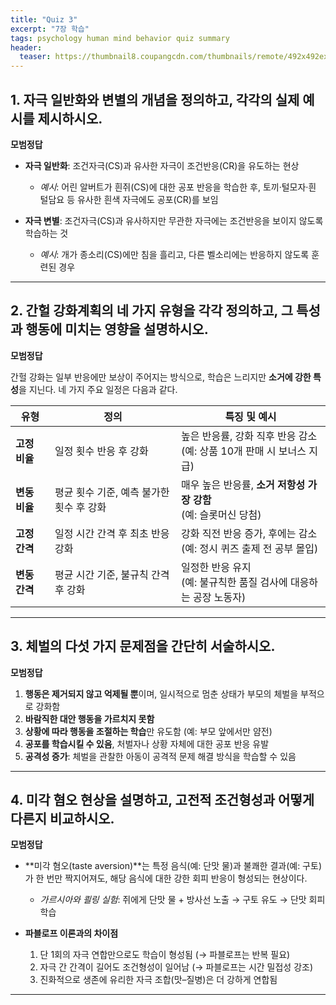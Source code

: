 ```yaml
---
title: "Quiz 3"
excerpt: "7장 학습"
tags: psychology human mind behavior quiz summary
header:
  teaser: https://thumbnail8.coupangcdn.com/thumbnails/remote/492x492ex/image/retail-product-api/A00077021/100209435/111776127/main/9791162263631_L.jpg
---
```


## 1. 자극 일반화와 변별의 개념을 정의하고, 각각의 실제 예시를 제시하시오.

**모범정답**

* **자극 일반화**: 조건자극(CS)과 유사한 자극이 조건반응(CR)을 유도하는 현상

  * *예시*: 어린 알버트가 흰쥐(CS)에 대한 공포 반응을 학습한 후, 토끼·털모자·흰 털담요 등 유사한 흰색 자극에도 공포(CR)를 보임

* **자극 변별**: 조건자극(CS)과 유사하지만 무관한 자극에는 조건반응을 보이지 않도록 학습하는 것

  * *예시*: 개가 종소리(CS)에만 침을 흘리고, 다른 벨소리에는 반응하지 않도록 훈련된 경우

---

## 2. 간헐 강화계획의 네 가지 유형을 각각 정의하고, 그 특성과 행동에 미치는 영향을 설명하시오.

**모범정답**

간헐 강화는 일부 반응에만 보상이 주어지는 방식으로, 학습은 느리지만 **소거에 강한 특성**을 지닌다. 네 가지 주요 일정은 다음과 같다.

| 유형             | 정의                       | 특징 및 예시                                          |
| -------------- | ------------------------ | ------------------------------------------------ |
| **고정 비율** | 일정 횟수 반응 후 강화            | 높은 반응률, 강화 직후 반응 감소 <br> (예: 상품 10개 판매 시 보너스 지급) |
| **변동 비율** | 평균 횟수 기준, 예측 불가한 횟수 후 강화 | 매우 높은 반응률, **소거 저항성 가장 강함** <br> (예: 슬롯머신 당첨)    |
| **고정 간격** | 일정 시간 간격 후 최초 반응 강화      | 강화 직전 반응 증가, 후에는 감소 <br> (예: 정시 퀴즈 출제 전 공부 몰입)   |
| **변동 간격** | 평균 시간 기준, 불규칙 간격 후 강화    | 일정한 반응 유지 <br> (예: 불규칙한 품질 검사에 대응하는 공장 노동자)      |

---

## 3. 체벌의 다섯 가지 문제점을 간단히 서술하시오.

**모범정답**

1. **행동은 제거되지 않고 억제될 뿐**이며, 일시적으로 멈춘 상태가 부모의 체벌을 부적으로 강화함
2. **바람직한 대안 행동을 가르치지 못함**
3. **상황에 따라 행동을 조절하는 학습**만 유도함 (예: 부모 앞에서만 얌전)
4. **공포를 학습시킬 수 있음**, 처벌자나 상황 자체에 대한 공포 반응 유발
5. **공격성 증가**: 체벌을 관찰한 아동이 공격적 문제 해결 방식을 학습할 수 있음

---

## 4. 미각 혐오 현상을 설명하고, 고전적 조건형성과 어떻게 다른지 비교하시오.

**모범정답**

* **미각 혐오(taste aversion)**는 특정 음식(예: 단맛 물)과 불쾌한 결과(예: 구토)가 한 번만 짝지어져도, 해당 음식에 대한 강한 회피 반응이 형성되는 현상이다.

  * *가르시아와 쾰링 실험*: 쥐에게 단맛 물 + 방사선 노출 → 구토 유도 → 단맛 회피 학습

* **파블로프 이론과의 차이점**

  1. 단 1회의 자극 연합만으로도 학습이 형성됨 (→ 파블로프는 반복 필요)
  2. 자극 간 간격이 길어도 조건형성이 일어남 (→ 파블로프는 시간 밀접성 강조)
  3. 진화적으로 생존에 유리한 자극 조합(맛–질병)은 더 강하게 연합됨

---